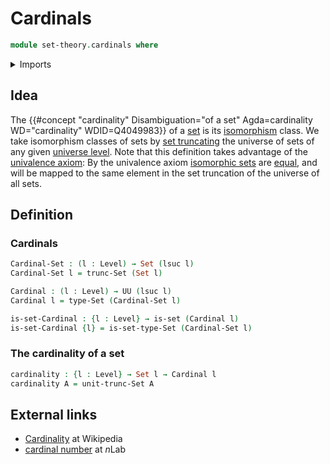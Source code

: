 # Cardinals

```agda
module set-theory.cardinals where
```

<details><summary>Imports</summary>

```agda
open import foundation.equivalences
open import foundation.functoriality-propositional-truncation
open import foundation.identity-types
open import foundation.mere-equivalences
open import foundation.set-truncations
open import foundation.sets
open import foundation.universe-levels
```

</details>

## Idea

The
{{#concept "cardinality" Disambiguation="of a set" Agda=cardinality WD="cardinality" WDID=Q4049983}}
of a [set](foundation-core.sets.md) is its
[isomorphism](category-theory.isomorphisms-in-categories.md) class. We take
isomorphism classes of sets by [set truncating](foundation.set-truncations.md)
the universe of sets of any given
[universe level](foundation.universe-levels.md). Note that this definition takes
advantage of the [univalence axiom](foundation.univalence.md): By the univalence
axiom [isomorphic sets](foundation.isomorphisms-of-sets.md) are
[equal](foundation-core.identity-types.md), and will be mapped to the same
element in the set truncation of the universe of all sets.

## Definition

### Cardinals

```agda
Cardinal-Set : (l : Level) → Set (lsuc l)
Cardinal-Set l = trunc-Set (Set l)

Cardinal : (l : Level) → UU (lsuc l)
Cardinal l = type-Set (Cardinal-Set l)

is-set-Cardinal : {l : Level} → is-set (Cardinal l)
is-set-Cardinal {l} = is-set-type-Set (Cardinal-Set l)
```

### The cardinality of a set

```agda
cardinality : {l : Level} → Set l → Cardinal l
cardinality A = unit-trunc-Set A
```

## External links

- [Cardinality](https://en.wikipedia.org/wiki/Cardinality) at Wikipedia
- [cardinal number](https://ncatlab.org/nlab/show/cardinal+number) at $n$Lab
